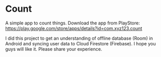 # Count
A simple app to count things.
Download the app from PlayStore: https://play.google.com/store/apps/details?id=com.xyz123.count

I did this project to get an understanding of offline database (Room) in Android and syncing user data to Cloud Firestore (Firebase).
I hope you guys will like it.
Please share your experience.
